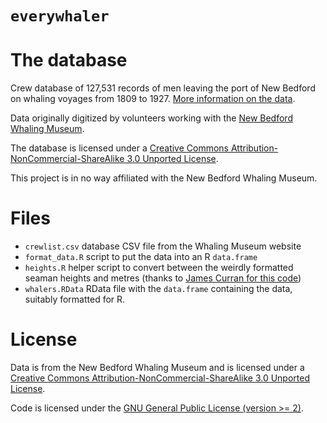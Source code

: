 `everywhaler`
===========

# The database

Crew database of 127,531 records of men leaving the port of New Bedford on whaling voyages from 1809 to 1927. [More information on the data](https://www.whalingmuseum.org/online_exhibits/crewlist/about.php).

Data originally digitized by volunteers working with the [New Bedford Whaling Museum](https://www.whalingmuseum.org/).

The database is licensed under a [Creative Commons Attribution-NonCommercial-ShareAlike 3.0 Unported License](https://creativecommons.org/licenses/by-nc-sa/3.0/deed.en_US).

This project is in no way affiliated with the New Bedford Whaling Museum.

# Files

- `crewlist.csv` database CSV file from the Whaling Museum website
- `format_data.R` script to put the data into an R `data.frame`
- `heights.R` helper script to convert between the weirdly formatted seaman heights and metres (thanks to [James Curran for this code](https://gist.github.com/jmcurran/36734b7d62d4995e0b16ee4b2b7b4075))
- `whalers.RData` RData file with the `data.frame` containing the data, suitably formatted for R.

# License

Data is from the New Bedford Whaling Museum and is licensed under a [Creative Commons Attribution-NonCommercial-ShareAlike 3.0 Unported License](https://creativecommons.org/licenses/by-nc-sa/3.0/deed.en_US).

Code is licensed under the [GNU General Public License (version >= 2)](https://opensource.org/licenses/GPL-2.0).
